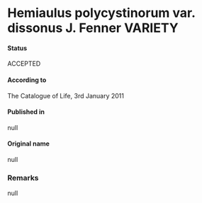 Hemiaulus polycystinorum var. dissonus J. Fenner VARIETY
=======

#### Status
ACCEPTED

#### According to
The Catalogue of Life, 3rd January 2011

#### Published in
null

#### Original name
null

### Remarks
null